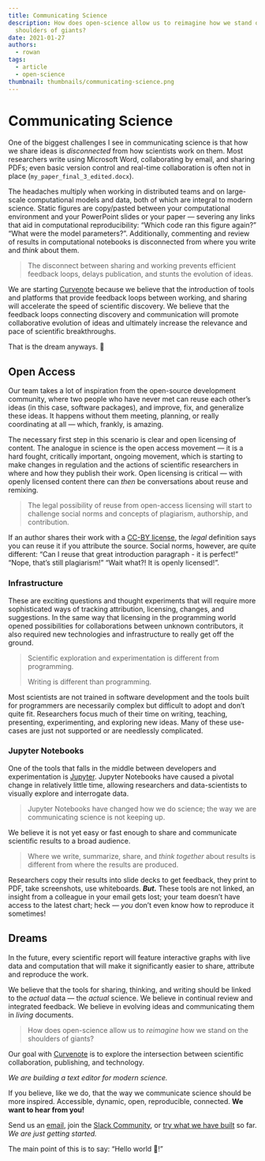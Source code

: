 ```yaml
---
title: Communicating Science
description: How does open-science allow us to reimagine how we stand on the
  shoulders of giants?
date: 2021-01-27
authors:
  - rowan
tags:
  - article
  - open-science
thumbnail: thumbnails/communicating-science.png
---
```


# Communicating Science

One of the biggest challenges I see in communicating science is that how we share ideas is _disconnected_ from how scientists work on them. Most researchers write using Microsoft Word, collaborating by email, and sharing PDFs; even basic version control and real-time collaboration is often not in place (`my_paper_final_3_edited.docx`).

The headaches multiply when working in distributed teams and on large-scale computational models and data, both of which are integral to modern science. Static figures are copy/pasted between your computational environment and your PowerPoint slides or your paper — severing any links that aid in computational reproducibility: “Which code ran this figure again?” “What were the model parameters?”. Additionally, commenting and review of results in computational notebooks is disconnected from where you write and _think_ about them.

> The disconnect between sharing and working prevents efficient feedback loops, delays publication, and stunts the evolution of ideas.

We are starting [Curvenote](http://curvenote.com/) because we believe that the introduction of tools and platforms that provide feedback loops between working, and sharing will accelerate the speed of scientific discovery. We believe that the feedback loops connecting discovery and communication will promote collaborative evolution of ideas and ultimately increase the relevance and pace of scientific breakthroughs.

That is the dream anyways. 🙂

## Open Access

Our team takes a lot of inspiration from the open-source development community, where two people who have never met can reuse each other’s ideas (in this case, software packages), and improve, fix, and generalize these ideas. It happens without them meeting, planning, or really coordinating at all — which, frankly, is amazing.

The necessary first step in this scenario is clear and open licensing of content. The analogue in science is the open access movement — it is a hard fought, critically important, ongoing movement, which is starting to make changes in regulation and the actions of scientific researchers in where and how they publish their work. Open licensing is critical — with openly licensed content there can _then_ be conversations about reuse and remixing.

> The legal possibility of reuse from open-access licensing will start to challenge social norms and concepts of plagiarism, authorship, and contribution.

If an author shares their work with a [CC-BY license](https://creativecommons.org/licenses/by/2.0/), the _legal_ definition says you can reuse it if you attribute the source. Social norms, however, are quite different: “Can I reuse that great introduction paragraph - it is perfect!” “Nope, that’s still plagiarism!” “Wait what?! It is openly licensed!”.

### Infrastructure

These are exciting questions and thought experiments that will require more sophisticated ways of tracking attribution, licensing, changes, and suggestions. In the same way that licensing in the programming world opened possibilities for collaborations between unknown contributors, it also required new technologies and infrastructure to really get off the ground.

> Scientific exploration and experimentation is different from programming.
>
> Writing is different than programming.

Most scientists are not trained in software development and the tools built for programmers are necessarily complex but difficult to adopt and don’t quite fit. Researchers focus much of their time on writing, teaching, presenting, experimenting, and exploring new ideas. Many of these use-cases are just not supported or are needlessly complicated.

### Jupyter Notebooks

One of the tools that falls in the middle between developers and experimentation is [Jupyter](https://jupyter.org/). Jupyter Notebooks have caused a pivotal change in relatively little time, allowing researchers and data-scientists to visually explore and interrogate data.

> Jupyter Notebooks have changed how we do science; the way we are communicating science is not keeping up.

We believe it is not yet easy or fast enough to share and communicate scientific results to a broad audience.

> Where we write, summarize, share, and _think together_ about results is different from where the results are produced.

Researchers copy their results into slide decks to get feedback, they print to PDF, take screenshots, use whiteboards. **_But._** These tools are not linked, an insight from a colleague in your email gets lost; your team doesn’t have access to the latest chart; heck — _you_ don’t even know how to reproduce it sometimes!

## Dreams

In the future, every scientific report will feature interactive graphs with live data and computation that will make it significantly easier to share, attribute and reproduce the work.

We believe that the tools for sharing, thinking, and writing should be linked to the _actual_ data — the _actual_ science. We believe in continual review and integrated feedback. We believe in evolving ideas and communicating them in _living_ documents.

> How does open-science allow us to _reimagine_ how we stand on the shoulders of giants?

Our goal with [Curvenote](https://curvenote.com) is to explore the intersection between scientific collaboration, publishing, and technology.

_We are building a text editor for modern science._

If you believe, like we do, that the way we communicate science should be more inspired. Accessible, dynamic, open, reproducible, connected. **We want to hear from you!**

Send us an [email](mailto:hi@curvenote.com), join the [Slack Community](https://slack.curvenote.dev/), or [try what we have built](https://curvenote.com) so far. _We are just getting started._

The main point of this is to say: “Hello world 👋!”
